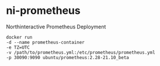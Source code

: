 # ni-prometheus
Northinteractive Prometheus Deployment

```
docker run 
-d --name prometheus-container 
-e TZ=UTC 
-v /path/to/prometheus.yml:/etc/prometheus/prometheus.yml
-p 30090:9090 ubuntu/prometheus:2.28-21.10_beta
```